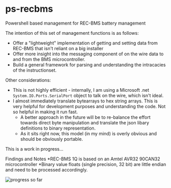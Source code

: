 # ps-recbms
Powershell based management for REC-BMS battery management

The intention of this set of management functions is as follows:

* Offer a "lightweight" implementation of getting and setting data from REC-BMS that isn't reliant on a big installer
* Offer more insight into the messaging component of on the wire data to and from the BMS microcontroller.
* Build a general framework for parsing and understanding the intracacies of the instructionset.

Other considerations:
* This is not highly efficient - internally, I am using a Microsoft .net ```System.IO.Ports.SerialPort``` object to talk on the wire, which isn't ideal.
* I almost immediately translate bytearrays to hex string arrays. This is very helpful for development purposes and understanding the code. Not so helpful in making it run fast.
  * A better approach in the future will be to re-balance the effort towards direct byte manipulation and translate the json libary definitions to binary representation.
  * As it sits right now, this model (in my mind) is overly obvious and should be obviously portable.

This is a work in progress...


Findings and Notes
*REC-BMS 1Q is based on an Amtel AVR32 90CAN32 microcontroller
*Binary value floats (single precision, 32 bit) are little endian and need to be processed accordingly.


![progress so far](https://raw.githubusercontent.com/aaronsb/ps-recbms/master/recbms.gif)
